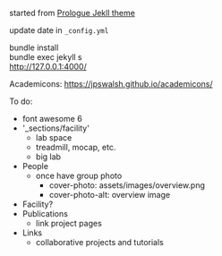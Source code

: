 started from [Prologue Jekll theme](https://github.com/chrisbobbe/jekyll-theme-prologue)


update date in `_config.yml`

bundle install\
bundle exec jekyll s\
http://127.0.0.1:4000/


Academicons: https://jpswalsh.github.io/academicons/


To do:
- font awesome 6
- '_sections/facility'
	- lab space
	- treadmill, mocap, etc.
	- big lab
- People
	- once have group photo
		- cover-photo: assets/images/overview.png
		- cover-photo-alt: overview image
- Facility?
- Publications
	- link project pages
- Links
	- collaborative projects and tutorials
